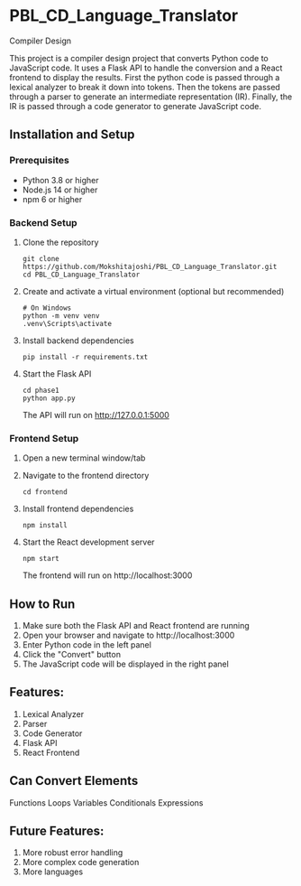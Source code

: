 # PBL_CD_Language_Translator
Compiler Design 

This project is a compiler design project that converts Python code to JavaScript code. It uses a Flask API to handle the conversion and a React frontend to display the results.
First the python code is passed through a lexical analyzer to break it down into tokens. Then the tokens are passed through a parser to generate an intermediate representation (IR). Finally, the IR is passed through a code generator to generate JavaScript code.

## Installation and Setup

### Prerequisites
- Python 3.8 or higher
- Node.js 14 or higher
- npm 6 or higher

### Backend Setup
1. Clone the repository
   ```
   git clone https://github.com/Mokshitajoshi/PBL_CD_Language_Translator.git
   cd PBL_CD_Language_Translator
   ```

2. Create and activate a virtual environment (optional but recommended)
   ```
   # On Windows
   python -m venv venv
   .venv\Scripts\activate

3. Install backend dependencies
   ```
   pip install -r requirements.txt
   ```

4. Start the Flask API
   ```
   cd phase1
   python app.py
   ```
   The API will run on http://127.0.0.1:5000

### Frontend Setup
1. Open a new terminal window/tab
2. Navigate to the frontend directory
   ```
   cd frontend
   ```

3. Install frontend dependencies
   ```
   npm install
   ```

4. Start the React development server
   ```
   npm start
   ```
   The frontend will run on http://localhost:3000

## How to Run
1. Make sure both the Flask API and React frontend are running
2. Open your browser and navigate to http://localhost:3000
3. Enter Python code in the left panel
4. Click the "Convert" button
5. The JavaScript code will be displayed in the right panel

## Features:
1. Lexical Analyzer
2. Parser
3. Code Generator
4. Flask API
5. React Frontend

## Can Convert Elements
Functions
Loops
Variables
Conditionals
Expressions

## Future Features:
1. More robust error handling
2. More complex code generation
3. More languages

